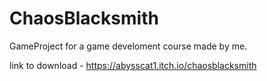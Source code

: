 # ChaosBlacksmith
GameProject for a game develoment course made by me.

link to download - https://abysscat1.itch.io/chaosblacksmith
